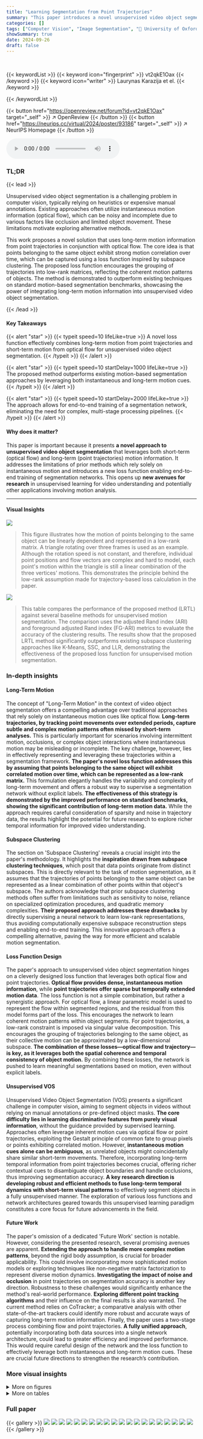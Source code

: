 ```yaml
---
title: "Learning Segmentation from Point Trajectories"
summary: "This paper introduces a novel unsupervised video object segmentation method using long-term point trajectories and optical flow, outperforming prior art by effectively combining sparse, long-term moti..."
categories: []
tags: ["Computer Vision", "Image Segmentation", "🏢 University of Oxford",]
showSummary: true
date: 2024-09-26
draft: false
---
```


<br>

{{< keywordList >}}
{{< keyword icon="fingerprint" >}} vt2qkE1Oax {{< /keyword >}}
{{< keyword icon="writer" >}} Laurynas Karazija et el. {{< /keyword >}}
 
{{< /keywordList >}}

{{< button href="https://openreview.net/forum?id=vt2qkE1Oax" target="_self" >}}
↗ OpenReview
{{< /button >}}
{{< button href="https://neurips.cc/virtual/2024/poster/93186" target="_self" >}}
↗ NeurIPS Homepage
{{< /button >}}


<audio controls>
    <source src="https://ai-paper-reviewer.com/vt2qkE1Oax/podcast.wav" type="audio/wav">
    Your browser does not support the audio element.
</audio>


### TL;DR


{{< lead >}}

Unsupervised video object segmentation is a challenging problem in computer vision, typically relying on heuristics or expensive manual annotations.  Existing approaches often utilize instantaneous motion information (optical flow), which can be noisy and incomplete due to various factors like occlusion and limited object movement.  These limitations motivate exploring alternative methods. 

This work proposes a novel solution that uses long-term motion information from point trajectories in conjunction with optical flow.  The core idea is that points belonging to the same object exhibit strong motion correlation over time, which can be captured using a loss function inspired by subspace clustering.  The proposed loss function encourages the grouping of trajectories into low-rank matrices, reflecting the coherent motion patterns of objects.  The method is demonstrated to outperform existing techniques on standard motion-based segmentation benchmarks, showcasing the power of integrating long-term motion information into unsupervised video object segmentation.

{{< /lead >}}


#### Key Takeaways

{{< alert "star" >}}
{{< typeit speed=10 lifeLike=true >}} A novel loss function effectively combines long-term motion from point trajectories and short-term motion from optical flow for unsupervised video object segmentation. {{< /typeit >}}
{{< /alert >}}

{{< alert "star" >}}
{{< typeit speed=10 startDelay=1000 lifeLike=true >}} The proposed method outperforms existing motion-based segmentation approaches by leveraging both instantaneous and long-term motion cues. {{< /typeit >}}
{{< /alert >}}

{{< alert "star" >}}
{{< typeit speed=10 startDelay=2000 lifeLike=true >}} The approach allows for end-to-end training of a segmentation network, eliminating the need for complex, multi-stage processing pipelines. {{< /typeit >}}
{{< /alert >}}

#### Why does it matter?
This paper is important because it presents **a novel approach to unsupervised video object segmentation** that leverages both short-term (optical flow) and long-term (point trajectories) motion information.  It addresses the limitations of prior methods which rely solely on instantaneous motion and introduces a new loss function enabling end-to-end training of segmentation networks.  This opens up **new avenues for research** in unsupervised learning for video understanding and potentially other applications involving motion analysis.

------
#### Visual Insights



![](https://ai-paper-reviewer.com/vt2qkE1Oax/figures_4_1.jpg)

> This figure illustrates how the motion of points belonging to the same object can be linearly dependent and represented in a low-rank matrix. A triangle rotating over three frames is used as an example. Although the rotation speed is not constant, and therefore, individual point positions and flow vectors are complex and hard to model, each point's motion within the triangle is still a linear combination of the three vertices' motions.  This demonstrates the principle behind the low-rank assumption made for trajectory-based loss calculation in the paper.





![](https://ai-paper-reviewer.com/vt2qkE1Oax/tables_6_1.jpg)

> This table compares the performance of the proposed method (LRTL) against several baseline methods for unsupervised motion segmentation.  The comparison uses the adjusted Rand index (ARI) and foreground adjusted Rand index (FG-ARI) metrics to evaluate the accuracy of the clustering results. The results show that the proposed LRTL method significantly outperforms existing subspace clustering approaches like K-Means, SSC, and LLR, demonstrating the effectiveness of the proposed loss function for unsupervised motion segmentation.





### In-depth insights


#### Long-Term Motion
The concept of "Long-Term Motion" in the context of video object segmentation offers a compelling advantage over traditional approaches that rely solely on instantaneous motion cues like optical flow.  **Long-term trajectories, by tracking point movements over extended periods, capture subtle and complex motion patterns often missed by short-term analyses.** This is particularly important for scenarios involving intermittent motion, occlusions, or complex object interactions where instantaneous motion may be misleading or incomplete.  The key challenge, however, lies in effectively representing and leveraging these trajectories within a segmentation framework.  **The paper's novel loss function addresses this by assuming that points belonging to the same object will exhibit correlated motion over time, which can be represented as a low-rank matrix.** This formulation elegantly handles the variability and complexity of long-term movement and offers a robust way to supervise a segmentation network without explicit labels.  **The effectiveness of this strategy is demonstrated by the improved performance on standard benchmarks, showing the significant contribution of long-term motion data.**  While the approach requires careful consideration of sparsity and noise in trajectory data, the results highlight the potential for future research to explore richer temporal information for improved video understanding.

#### Subspace Clustering
The section on 'Subspace Clustering' reveals a crucial insight into the paper's methodology.  It highlights the **inspiration drawn from subspace clustering techniques**, which posit that data points originate from distinct subspaces. This is directly relevant to the task of motion segmentation, as it assumes that the trajectories of points belonging to the same object can be represented as a linear combination of other points within that object's subspace.  The authors acknowledge that prior subspace clustering methods often suffer from limitations such as sensitivity to noise, reliance on specialized optimization procedures, and quadratic memory complexities.  **Their proposed approach addresses these drawbacks** by directly supervising a neural network to learn low-rank representations, thus avoiding computationally expensive subspace reconstruction steps and enabling end-to-end training. This innovative approach offers a compelling alternative, paving the way for more efficient and scalable motion segmentation.

#### Loss Function Design
The paper's approach to unsupervised video object segmentation hinges on a cleverly designed loss function that leverages both optical flow and point trajectories.  **Optical flow provides dense, instantaneous motion information**, while **point trajectories offer sparse but temporally extended motion data**. The loss function is not a simple combination, but rather a synergistic approach.  For optical flow, a linear parametric model is used to represent the flow within segmented regions, and the residual from this model forms part of the loss.  This encourages the network to learn coherent motion patterns within object segments. For point trajectories, a low-rank constraint is imposed via singular value decomposition.  This encourages the grouping of trajectories belonging to the same object, as their collective motion can be approximated by a low-dimensional subspace. **The combination of these losses—optical flow and trajectory—is key, as it leverages both the spatial coherence and temporal consistency of object motion.** By combining these losses, the network is pushed to learn meaningful segmentations based on motion, even without explicit labels.

#### Unsupervised VOS
Unsupervised Video Object Segmentation (VOS) presents a significant challenge in computer vision, aiming to segment objects in videos without relying on manual annotations or pre-defined object masks.  **The core difficulty lies in learning discriminative features from purely visual information**, without the guidance provided by supervised learning.  Approaches often leverage inherent motion cues via optical flow or point trajectories, exploiting the Gestalt principle of common fate to group pixels or points exhibiting correlated motion. However, **instantaneous motion cues alone can be ambiguous**, as unrelated objects might coincidentally share similar short-term movements.  Therefore, incorporating long-term temporal information from point trajectories becomes crucial, offering richer contextual cues to disambiguate object boundaries and handle occlusions, thus improving segmentation accuracy.  **A key research direction is developing robust and efficient methods to fuse long-term temporal dynamics with short-term visual patterns** to effectively segment objects in a fully unsupervised manner. The exploration of various loss functions and network architectures geared towards this unsupervised learning paradigm constitutes a core focus for future advancements in the field.

#### Future Work
The paper's omission of a dedicated 'Future Work' section is notable.  However, considering the presented research, several promising avenues are apparent.  **Extending the approach to handle more complex motion patterns**, beyond the rigid body assumption, is crucial for broader applicability.  This could involve incorporating more sophisticated motion models or exploring techniques like non-negative matrix factorization to represent diverse motion dynamics.  **Investigating the impact of noise and occlusion** in point trajectories on segmentation accuracy is another key direction.  Robustness to these challenges would significantly enhance the method's real-world performance.  **Exploring different point tracking algorithms** and their influence on the final results is also warranted. The current method relies on CoTracker; a comparative analysis with other state-of-the-art trackers could identify more robust and accurate ways of capturing long-term motion information. Finally, the paper uses a two-stage process combining flow and point trajectories.  **A fully unified approach**, potentially incorporating both data sources into a single network architecture, could lead to greater efficiency and improved performance.  This would require careful design of the network and the loss function to effectively leverage both instantaneous and long-term motion cues. These are crucial future directions to strengthen the research’s contribution.


### More visual insights

<details>
<summary>More on figures
</summary>


![](https://ai-paper-reviewer.com/vt2qkE1Oax/figures_5_1.jpg)

> This figure illustrates the overall architecture of the proposed approach for self-supervised video object segmentation.  It uses both optical flow (short-term motion) and point trajectories (long-term motion) to supervise a segmentation network.  The optical flow and trajectories are processed separately, feeding into their respective loss functions (flow loss and trajectory loss).  The combined loss guides the segmentation network to produce masks that align with the motion patterns of objects.  The network outputs a segmentation mask, and the loss functions measure the accuracy of the segmentation against the motion information. Off-the-shelf methods are used to extract optical flow and track points.


![](https://ai-paper-reviewer.com/vt2qkE1Oax/figures_6_1.jpg)

> This figure shows the results of a feasibility study on the proposed trajectory loss (Lt).  Using a synthetic video sequence, the authors varied three factors: noise added to the segmentation masks (η), temperature of the mask logits (τ), and the degree of under/over-segmentation (number of objects merged or split). The plots show how the trajectory loss changes with these alterations, demonstrating that the loss is minimized when masks have low noise and entropy (τ = 0, η = 0) and penalizes deviations such as merging or splitting object masks.


![](https://ai-paper-reviewer.com/vt2qkE1Oax/figures_8_1.jpg)

> This figure compares the qualitative results of the proposed method against the state-of-the-art RCF method on the DAVIS dataset.  The comparison highlights that the proposed method, despite using lower resolution, achieves slightly better boundary segmentation and avoids incorrectly segmenting shadows or water ripples, demonstrating its effectiveness in unsupervised video object segmentation.


![](https://ai-paper-reviewer.com/vt2qkE1Oax/figures_15_1.jpg)

> This figure compares the qualitative results of the proposed method with the state-of-the-art multi-stage method RCF on the DAVIS dataset. The comparison shows that the proposed method achieves better segmentation results, particularly in terms of boundary precision and the ability to avoid segmenting irrelevant elements such as shadows and water ripples.


![](https://ai-paper-reviewer.com/vt2qkE1Oax/figures_15_2.jpg)

> This figure shows the results of a feasibility study on the proposed trajectory loss (Lt).  Using a synthetic dataset with ground truth trajectories and segmentation masks, the authors systematically introduced noise and structural errors into the masks (under/over-segmentation).  The plots illustrate how the trajectory loss changes with varying levels of noise (η), temperature (τ), and structural errors in the masks, demonstrating its sensitivity to these factors and preference for accurate segmentations.


![](https://ai-paper-reviewer.com/vt2qkE1Oax/figures_16_1.jpg)

> This figure shows example masks with structural alterations that simulate under-segmentation. The parameter 's' controls how many objects are removed from the mask and set to the background. The alteration is applied in a systematic way.  's = -4' represents significant under-segmentation, while 's = 0' shows the original mask. This visualization helps demonstrate the impact of under-segmentation on the loss function in the context of object segmentation using trajectory data.


![](https://ai-paper-reviewer.com/vt2qkE1Oax/figures_16_2.jpg)

> This figure shows an example of a structural mask alteration used to simulate over-segmentation.  The alteration splits existing object masks into two parts along either the x or y-axis at random.  The parameter 's' controls the number of such splits, with s=0 representing no alteration and increasing values of 's' resulting in increasingly fragmented masks.


</details>




<details>
<summary>More on tables
</summary>


![](https://ai-paper-reviewer.com/vt2qkE1Oax/tables_7_1.jpg)
> This table compares the proposed method (LRTL) with various unsupervised video object segmentation methods across three benchmark datasets (DAVIS, SegTrackv2, and FBMS).  The comparison includes single-sequence, single-stage end-to-end, and multi-stage methods.  The table shows the input modality (RGB, Motion), input resolution, motion estimation method used, and the resulting Jaccard index (J↑) scores for each dataset.

![](https://ai-paper-reviewer.com/vt2qkE1Oax/tables_7_2.jpg)
> This table compares the performance of different loss functions for training the video object segmentation model using point trajectories.  The loss functions are variations of the proposed loss, each designed to capture different aspects of trajectory motion. The results demonstrate that the proposed loss function outperforms the alternative formulations, indicating its effectiveness for unsupervised video object segmentation.

![](https://ai-paper-reviewer.com/vt2qkE1Oax/tables_7_3.jpg)
> This table presents an ablation study on the proposed loss function. It shows the performance of the model on the DAVIS dataset using different combinations of the optical flow loss (Lf), trajectory loss (Lt), and temporal smoothing loss (Lr). The results demonstrate that all three loss terms contribute positively to the overall performance, with the combination of all three losses achieving the highest Jaccard score (J).

![](https://ai-paper-reviewer.com/vt2qkE1Oax/tables_13_1.jpg)
> This table shows the result of the experiment to find the optimal rank (r) of the trajectory matrix used in the loss function. The rank controls the degrees of freedom in the system and implicitly controls the assumptions about the types of motion and cameras used to capture sequences.  The table shows that a rank of 5 provides the best performance (82.2 on DAVIS J↑) indicating that it is sufficient to group and explain simple motions.

![](https://ai-paper-reviewer.com/vt2qkE1Oax/tables_13_2.jpg)
> This table presents the results of an ablation study on the influence of the number of predicted components (k) before merging on the DAVIS J↑ metric.  The experiment varied k (number of components before merging) and measured the resulting performance on the DAVIS dataset.  The results show that k=4 yields the best performance.

![](https://ai-paper-reviewer.com/vt2qkE1Oax/tables_13_3.jpg)
> This table shows the impact of varying the context length (temporal window) used for analyzing point trajectories on the performance of the video object segmentation task, measured by the Jaccard index (J) on the DAVIS dataset.  A longer context allows for the consideration of more temporal motion information, but excessively long contexts might introduce noise or irrelevant information. The results show an optimal context length around 20 frames, suggesting a balance between capturing sufficient temporal information and avoiding excessive noise.

![](https://ai-paper-reviewer.com/vt2qkE1Oax/tables_13_4.jpg)
> This table shows the performance of the proposed method using different point trackers on the DAVIS dataset.  The Jaccard index (J) is used as the evaluation metric.  The results indicate that the CoTracker outperforms other trackers, achieving the highest Jaccard index.

![](https://ai-paper-reviewer.com/vt2qkE1Oax/tables_14_1.jpg)
> This table presents the performance of different segmentation network architectures on the DAVIS dataset. The results show that using a stronger backbone network, such as MaskFormer with DINO, leads to better performance compared to using a simpler architecture such as UNet.

![](https://ai-paper-reviewer.com/vt2qkE1Oax/tables_14_2.jpg)
> This table compares the proposed LRTL method with several state-of-the-art unsupervised video object segmentation methods on three benchmark datasets: DAVIS 2016, SegTrackv2, and FBMS.  The comparison includes single-sequence, single-stage end-to-end, and multi-stage methods. The table shows the Jaccard index (J) for each method on each dataset, highlighting the superior performance of LRTL, particularly in the absence of extensive post-processing.

</details>




### Full paper

{{< gallery >}}
<img src="https://ai-paper-reviewer.com/vt2qkE1Oax/1.png" class="grid-w50 md:grid-w33 xl:grid-w25" />
<img src="https://ai-paper-reviewer.com/vt2qkE1Oax/2.png" class="grid-w50 md:grid-w33 xl:grid-w25" />
<img src="https://ai-paper-reviewer.com/vt2qkE1Oax/3.png" class="grid-w50 md:grid-w33 xl:grid-w25" />
<img src="https://ai-paper-reviewer.com/vt2qkE1Oax/4.png" class="grid-w50 md:grid-w33 xl:grid-w25" />
<img src="https://ai-paper-reviewer.com/vt2qkE1Oax/5.png" class="grid-w50 md:grid-w33 xl:grid-w25" />
<img src="https://ai-paper-reviewer.com/vt2qkE1Oax/6.png" class="grid-w50 md:grid-w33 xl:grid-w25" />
<img src="https://ai-paper-reviewer.com/vt2qkE1Oax/7.png" class="grid-w50 md:grid-w33 xl:grid-w25" />
<img src="https://ai-paper-reviewer.com/vt2qkE1Oax/8.png" class="grid-w50 md:grid-w33 xl:grid-w25" />
<img src="https://ai-paper-reviewer.com/vt2qkE1Oax/9.png" class="grid-w50 md:grid-w33 xl:grid-w25" />
<img src="https://ai-paper-reviewer.com/vt2qkE1Oax/10.png" class="grid-w50 md:grid-w33 xl:grid-w25" />
<img src="https://ai-paper-reviewer.com/vt2qkE1Oax/11.png" class="grid-w50 md:grid-w33 xl:grid-w25" />
<img src="https://ai-paper-reviewer.com/vt2qkE1Oax/12.png" class="grid-w50 md:grid-w33 xl:grid-w25" />
<img src="https://ai-paper-reviewer.com/vt2qkE1Oax/13.png" class="grid-w50 md:grid-w33 xl:grid-w25" />
<img src="https://ai-paper-reviewer.com/vt2qkE1Oax/14.png" class="grid-w50 md:grid-w33 xl:grid-w25" />
<img src="https://ai-paper-reviewer.com/vt2qkE1Oax/15.png" class="grid-w50 md:grid-w33 xl:grid-w25" />
<img src="https://ai-paper-reviewer.com/vt2qkE1Oax/16.png" class="grid-w50 md:grid-w33 xl:grid-w25" />
<img src="https://ai-paper-reviewer.com/vt2qkE1Oax/17.png" class="grid-w50 md:grid-w33 xl:grid-w25" />
<img src="https://ai-paper-reviewer.com/vt2qkE1Oax/18.png" class="grid-w50 md:grid-w33 xl:grid-w25" />
<img src="https://ai-paper-reviewer.com/vt2qkE1Oax/19.png" class="grid-w50 md:grid-w33 xl:grid-w25" />
<img src="https://ai-paper-reviewer.com/vt2qkE1Oax/20.png" class="grid-w50 md:grid-w33 xl:grid-w25" />
{{< /gallery >}}